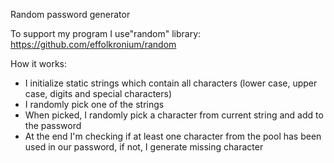 Random password generator

To support my program I use"random" library: https://github.com/effolkronium/random

How it works:
- I initialize static strings which contain all characters (lower case, upper case, digits and special characters)
- I randomly pick one of the strings
- When picked, I randomly pick a character from current string and add to the password
- At the end I'm checking if at least one character from the pool has been used in our password, if not, I generate missing character

